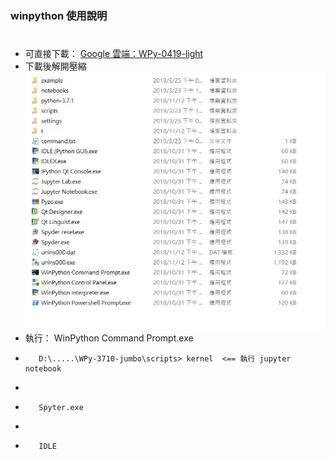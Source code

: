 ### winpython 使用說明
#
* 可直接下載： [Google 雲端：WPy-0419-light](https://drive.google.com/open?id=1uBbERr3BpYymWXW-XNMubSF-pmJ1CHXC)
* 下載後解開壓縮
![image](https://github.com/jumbokh/micropython_class/blob/master/winpython/winpython.JPG)
* 執行： WinPython Command Prompt.exe
*        D:\.....\WPy-3710-jumbo\scripts> kernel  <== 執行 jupyter notebook
*        
*        Spyter.exe
*
*        IDLE 

